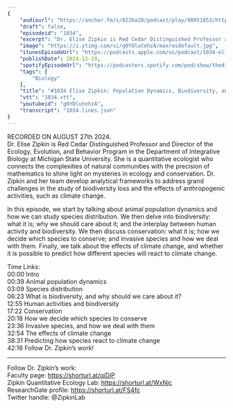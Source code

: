 ```yaml
---
{
	"audiourl": "https://anchor.fm/s/822ba20/podcast/play/90951853/https%3A%2F%2Fd3ctxlq1ktw2nl.cloudfront.net%2Fstaging%2F2024-7-27%2F92a8793b-7582-f7b9-e348-d2cf4ae02a93.m4a",
	"draft": false,
	"episodeid": "1034",
	"excerpt": "Dr. Elise Zipkin is Red Cedar Distinguished Professor and Director of the Ecology, Evolution, and Behavior Program in the Department of Integrative Biology at Michigan State University. She is a quantitative ecologist who connects the complexities of natural communities with the precision of mathematics to shine light on mysteries in ecology and conservation. Dr. Zipkin and her team develop analytical frameworks to address grand challenges in the study of biodiversity loss and the effects of anthropogenic activities, such as climate change.",
	"image": "https://i.ytimg.com/vi/g0YDlutehzA/maxresdefault.jpg",
	"itunesEpisodeUrl": "https://podcasts.apple.com/us/podcast/1034-elise-zipkin-population-dynamics-biodiversity/id1451347236?i=1000681014481&uo=4",
	"publishDate": 2024-12-19,
	"spotifyEpisodeUrl": "https://podcasters.spotify.com/pod/show/thedissenter/episodes/1034-Elise-Zipkin-Population-Dynamics--Biodiversity--and-Climate-Change-e2nm4nd",
	"tags": [
		"Biology"
	],
	"title": "#1034 Elise Zipkin: Population Dynamics, Biodiversity, and Climate Change",
	"vtt": "1034.vtt",
	"youtubeid": "g0YDlutehzA",
	"transcript": "1034.lines.json"
}
---
```

RECORDED ON AUGUST 27th 2024.  
Dr. Elise Zipkin is Red Cedar Distinguished Professor and Director of the Ecology, Evolution, and Behavior Program in the Department of Integrative Biology at Michigan State University. She is a quantitative ecologist who connects the complexities of natural communities with the precision of mathematics to shine light on mysteries in ecology and conservation. Dr. Zipkin and her team develop analytical frameworks to address grand challenges in the study of biodiversity loss and the effects of anthropogenic activities, such as climate change.

In this episode, we start by talking about animal population dynamics and how we can study species distribution. We then delve into biodiversity: what it is; why we should care about it; and the interplay between human activity and biodiversity. We then discuss conservation: what it is; how we decide which species to conserve; and invasive species and how we deal with them. Finally, we talk about the effects of climate change, and whether it is possible to predict how different species will react to climate change.

Time Links:  
<time>00:00</time> Intro  
<time>00:39</time> Animal population dynamics  
<time>03:09</time> Species distribution  
<time>06:23</time> What is biodiversity, and why should we care about it?  
<time>12:55</time> Human activities and biodiversity  
<time>17:22</time> Conservation  
<time>20:18</time> How we decide which species to conserve  
<time>23:36</time> Invasive species, and how we deal with them  
<time>32:54</time> The effects of climate change  
<time>38:31</time> Predicting how species react to climate change  
<time>42:16</time> Follow Dr. Zipkin’s work!

---

Follow Dr. Zipkin’s work:  
Faculty page: https://shorturl.at/qjDjP  
Zipkin Quantitative Ecology Lab: https://shorturl.at/WxNjc  
ResearchGate profile: https://shorturl.at/FS4fc  
Twitter handle: @ZipkinLab
